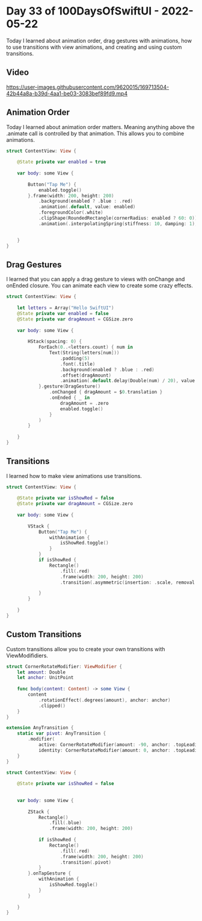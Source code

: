 # Day 33 of 100DaysOfSwiftUI - 2022-05-22

Today I learned about animation order, drag gestures with animations, how to use transitions with view animations, and creating and using custom transitions.

## Video

https://user-images.githubusercontent.com/9620015/169713504-42b44a8a-b39d-4aa1-be03-3083bef89fd9.mp4



## Animation Order

Today I learned about animation order matters.  Meaning anything above the .animate call is controlled by that animation.  This allows you to combine animations.


```swift
struct ContentView: View {
    
    @State private var enabled = true
    
    var body: some View {
                    
        Button("Tap Me") {
            enabled.toggle()
        }.frame(width: 200, height: 200)
            .background(enabled ? .blue : .red)
            .animation(.default, value: enabled)
            .foregroundColor(.white)
            .clipShape(RoundedRectangle(cornerRadius: enabled ? 60: 0))
            .animation(.interpolatingSpring(stiffness: 10, damping: 1), value: enabled)

            
    }
}
```

## Drag Gestures

I learned that you can apply a drag gesture to views with onChange and onEnded closure.  You can animate each view to create some crazy effects.

```swift
struct ContentView: View {
    
    let letters = Array("Hello SwiftUI")
    @State private var enabled = false
    @State private var dragAmount = CGSize.zero
    
    var body: some View {
                    
        HStack(spacing: 0) {
            ForEach(0..<letters.count) { num in
                Text(String(letters[num]))
                    .padding(5)
                    .font(.title)
                    .background(enabled ? .blue : .red)
                    .offset(dragAmount)
                    .animation(.default.delay(Double(num) / 20), value: dragAmount)
            }.gesture(DragGesture()
                .onChanged { dragAmount = $0.translation }
                .onEnded { _ in
                    dragAmount = .zero
                    enabled.toggle()
                }
            )
        }
            
    }
}

```

## Transitions

I learned how to make view animations use transitions.

```swift
struct ContentView: View {
    
    @State private var isShowRed = false
    @State private var dragAmount = CGSize.zero
    
    var body: some View {
                    
        VStack {
            Button("Tap Me") {
                withAnimation {
                    isShowRed.toggle()
                }
            }
            if isShowRed {
                Rectangle()
                    .fill(.red)
                    .frame(width: 200, height: 200)
                    .transition(.asymmetric(insertion: .scale, removal: .opacity))

            }
        }
            
    }
}
```

## Custom Transitions

Custom transitions allow you to create your own transitions with ViewModifidiers.  


```swift
struct CornerRotateModifier: ViewModifier {
    let amount: Double
    let anchor: UnitPoint
    
    func body(content: Content) -> some View {
        content
            .rotationEffect(.degrees(amount), anchor: anchor)
            .clipped()
    }
}

extension AnyTransition {
    static var pivot: AnyTransition {
        .modifier(
            active: CornerRotateModifier(amount: -90, anchor: .topLeading),
            identity: CornerRotateModifier(amount: 0, anchor: .topLeading))
    }
}

struct ContentView: View {
    
    @State private var isShowRed = false
    
    
    var body: some View {
                    
        ZStack {
            Rectangle()
                .fill(.blue)
                .frame(width: 200, height: 200)
            
            if isShowRed {
                Rectangle()
                    .fill(.red)
                    .frame(width: 200, height: 200)
                    .transition(.pivot)
            }
        }.onTapGesture {
            withAnimation {
                isShowRed.toggle()
            }
        }
            
    }
}
```

